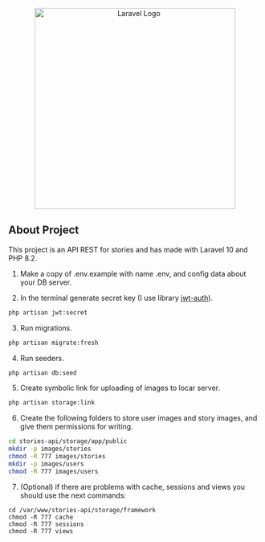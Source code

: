 <p align="center"><a href="https://laravel.com" target="_blank"><img src="https://raw.githubusercontent.com/laravel/art/master/logo-lockup/5%20SVG/2%20CMYK/1%20Full%20Color/laravel-logolockup-cmyk-red.svg" width="400" alt="Laravel Logo"></a></p>

## About Project

This project is an API REST for stories and has made with Laravel 10 and PHP 8.2.

1. Make a copy of .env.example with name .env, and config data about your DB server.

2. In the terminal generate secret key  (I use library [jwt-auth](https://jwt-auth.readthedocs.io/en/develop/)).

```bash
php artisan jwt:secret
```

3. Run migrations.

```bash
php artisan migrate:fresh
```

4. Run seeders.

```bash
php artisan db:seed
```

5. Create symbolic link for uploading of images to locar server.
```bash
php artisan storage:link
```

6. Create the following folders to store user images and story images, and give them permissions for writing.  
```bash
cd stories-api/storage/app/public
mkdir -p images/stories
chmod -R 777 images/stories
mkdir -p images/users
chmod -R 777 images/users
```
7. (Optional) if there are problems with cache, sessions and views you should use the next commands:
```
cd /var/www/stories-api/storage/framework
chmod -R 777 cache
chmod -R 777 sessions
chmod -R 777 views
```
